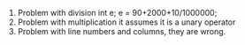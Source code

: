 1. Problem with division
    int e;
    e = 90+2000+10/1000000;
2. Problem with multiplication it assumes it is a unary operator
3. Problem with line numbers and columns, they are wrong.